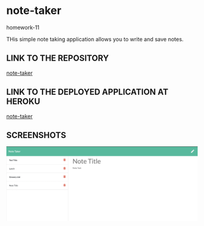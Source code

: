 # note-taker
homework-11

THis simple note taking application allows you to write and save notes.


## LINK TO THE REPOSITORY

 [note-taker](https://github.com/LShuqair/Team_Profile_Generator)


## LINK TO THE  DEPLOYED APPLICATION AT HEROKU  
 [note-taker]()


## SCREENSHOTS
![note-taker  screen shot](screenshot.png)

